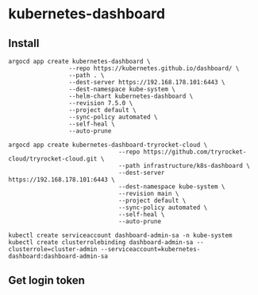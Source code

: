 # kubernetes-dashboard

## Install

    argocd app create kubernetes-dashboard \
                     --repo https://kubernetes.github.io/dashboard/ \
                     --path . \
                     --dest-server https://192.168.178.101:6443 \
                     --dest-namespace kube-system \
                     --helm-chart kubernetes-dashboard \
                     --revision 7.5.0 \
                     --project default \
                     --sync-policy automated \
                     --self-heal \
                     --auto-prune

    argocd app create kubernetes-dashboard-tryrocket-cloud \
                                   --repo https://github.com/tryrocket-cloud/tryrocket-cloud.git \
                                   --path infrastructure/k8s-dashboard \
                                   --dest-server https://192.168.178.101:6443 \
                                   --dest-namespace kube-system \
                                   --revision main \
                                   --project default \
                                   --sync-policy automated \
                                   --self-heal \
                                   --auto-prune

    kubectl create serviceaccount dashboard-admin-sa -n kube-system
    kubectl create clusterrolebinding dashboard-admin-sa --clusterrole=cluster-admin --serviceaccount=kubernetes-dashboard:dashboard-admin-sa
    
## Get login token
